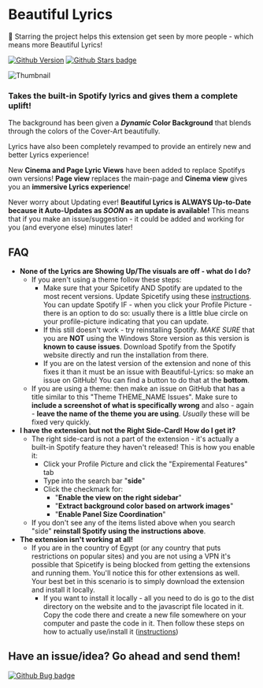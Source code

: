 # Beautiful Lyrics
🌟 Starring the project helps this extension get seen by more people - which means more Beautiful Lyrics! 

[![Github Version](https://img.shields.io/github/v/release/surfbryce/beautiful-lyrics)](https://github.com/surfbryce/beautiful-lyrics/) [![Github Stars badge](https://img.shields.io/github/stars/surfbryce/beautiful-lyrics?style=social)](https://github.com/surfbryce/beautiful-lyrics/)

![Thumbnail](./previews/thumbnail.gif)
### Takes the built-in Spotify lyrics and gives them a complete uplift!

The background has been given a ***Dynamic* Color Background** that blends through the colors of the Cover-Art beautifully.

Lyrics have also been completely revamped to provide an entirely new and better Lyrics experience!

New **Cinema and Page Lyric Views** have been added to replace Spotifys own versions! **Page view** replaces the main-page and **Cinema view** gives you an **immersive Lyrics experience**!

Never worry about Updating ever! **Beautiful Lyrics is ALWAYS Up-to-Date because it Auto-Updates as _SOON_ as an update is available!** This means that if you make an issue/suggestion - it could be added and working for you (and everyone else) minutes later!

## FAQ
- **None of the Lyrics are Showing Up/The visuals are off - what do I do?**
	- If you aren't using a theme follow these steps:
		- Make sure that your Spicetify AND Spotify are updated to the most recent versions. Update Spicetify using these [instructions](https://spicetify.app/docs/getting-started/#updating). You can update Spotify IF - when you click your Profile Picture - there is an option to do so: usually there is a little blue circle on your profile-picture indicating that you can update.
		- If this still doesn't work - try reinstalling Spotify. *MAKE SURE* that you are **NOT** using the Windows Store version as this version is __known to cause issues__. Download Spotify from the Spotify website directly and run the installation from there.
		- If you are on the latest version of the extension and none of this fixes it than it must be an issue with Beautiful-Lyrics: so make an issue on GitHub! You can find a button to do that at the **bottom**.
	- If you are using a theme: then make an issue on GitHub that has a title similar to this "Theme THEME_NAME Issues". Make sure to **include a screenshot of what is specifically wrong** and also - again - **leave the name of the theme you are using**. *Usually* these will be fixed very quickly.
- **I have the extension but not the Right Side-Card! How do I get it?**
	- The right side-card is not a part of the extension - it's actually a built-in Spotify feature they haven't released! This is how you enable it:
		- Click your Profile Picture and click the "Expiremental Features" tab
		- Type into the search bar "**side**"
		- Click the checkmark for:
			- "**Enable the view on the right sidebar**"
			- "**Extract background color based on artwork images**"
			- "**Enable Panel Size Coordination**"
	- If you don't see any of the items listed above when you search "side" **reinstall Spotify using the instructions above**.
- **The extension isn't working at all!**
	- If you are in the country of Egypt (or any country that puts restrictions on popular sites) and you are not using a VPN it's possible that Spicetify is being blocked from getting the extensions and running them. You'll notice this for other extensions as well. Your best bet in this scenario is to simply download the extension and install it locally.
		- If you want to install it locally - all you need to do is go to the dist directory on the website and to the javascript file located in it. Copy the code there and create a new file somewhere on your computer and paste the code in it. Then follow these steps on how to actually use/install it ([instructions](https://spicetify.app/docs/advanced-usage/extensions))

## Have an issue/idea? Go ahead and send them!

[![Github Bug badge](https://img.shields.io/github/issues/surfbryce/beautiful-lyrics/bug)](https://github.com/surfbryce/beautiful-lyrics/issues)